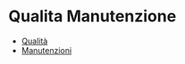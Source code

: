 # Qualita Manutenzione
- [Qualità](Documentazione%20SmeUP/DOC/DOC_APP/000090/CQ/_sidebar.md)
- [Manutenzioni](Documentazione%20SmeUP/DOC/DOC_APP/000090/MM/_sidebar.md)
